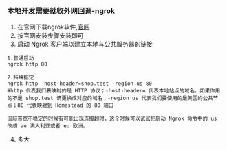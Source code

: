 ### 本地开发需要就收外网回调-ngrok

1. 在官网下载ngrok软件,[官网](https://dashboard.ngrok.com/get-started/setup)
2. 按官网安装步骤安装即可
3. 启动 Ngrok 客户端以建立本地与公共服务器的链接
```
1.普通启动
ngrok http 80

2.特殊指定
ngrok http -host-header=shop.test -region us 80
#http 代表我们要映射的是 HTTP 协议；-host-header= 代表本地站点的域名，如果你用的不是 shop.test 请更换成对应的域名；-region us 代表我们要使用的是美国的公共节点；80 代表映射到 Homestead 的 80 端口

国际带宽不稳定的时候有可能出现连接超时，这个时候可以试试把启动 Ngrok 命令中的 us 改成 au 澳大利亚或者 eu 欧洲。
```
4. 多大
